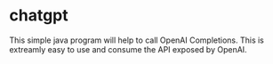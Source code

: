 # chatgpt

This simple java program will help to call OpenAI Completions. This is extreamly easy to use and consume the API exposed by OpenAI. 
